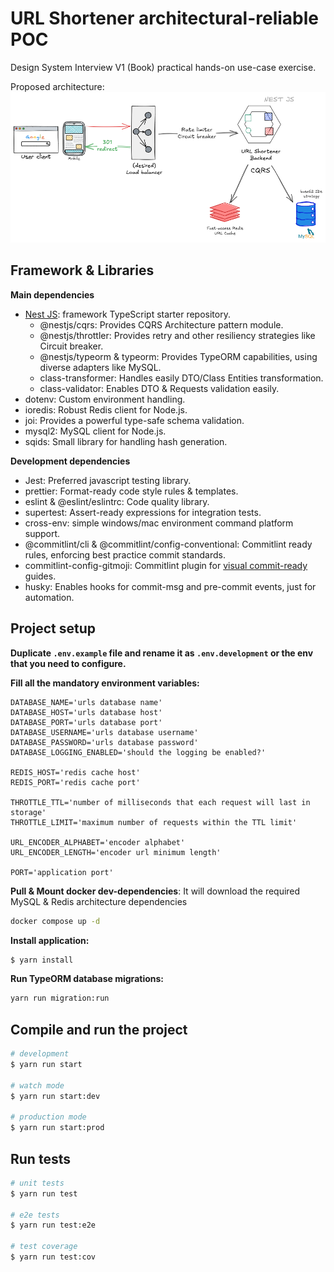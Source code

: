 # URL Shortener architectural-reliable POC
Design System Interview V1 (Book) practical hands-on use-case exercise.

Proposed architecture:
![Architecture Diagram](./architecture-diagram.png)

## Framework & Libraries
__Main dependencies__
- [Nest JS](https://github.com/nestjs/nest): framework TypeScript starter repository.
  - @nestjs/cqrs: Provides CQRS Architecture pattern module.
  - @nestjs/throttler: Provides retry and other resiliency strategies like Circuit breaker.
  - @nestjs/typeorm & typeorm: Provides TypeORM capabilities, using diverse adapters like MySQL.
  - class-transformer: Handles easily DTO/Class Entities transformation.
  - class-validator: Enables DTO & Requests validation easily.
- dotenv: Custom environment handling.
- ioredis: Robust Redis client for Node.js.
- joi: Provides a powerful type-safe schema validation.
- mysql2: MySQL client for Node.js.
- sqids: Small library for handling hash generation.

__Development dependencies__
- Jest: Preferred javascript testing library.
- prettier: Format-ready code style rules & templates.
- eslint & @eslint/eslintrc: Code quality library.
- supertest: Assert-ready expressions for integration tests.
- cross-env: simple windows/mac environment command platform support.
- @commitlint/cli & @commitlint/config-conventional: Commitlint ready rules, enforcing best practice commit standards.
- commitlint-config-gitmoji: Commitlint plugin for [visual commit-ready](https://gitmoji.dev/) guides.
- husky: Enables hooks for commit-msg and pre-commit events, just for automation.

## Project setup

**Duplicate `.env.example` file and rename it as `.env.development` or the env that you need to configure.**

**Fill all the mandatory environment variables:**

```dotenv
DATABASE_NAME='urls database name'
DATABASE_HOST='urls database host'
DATABASE_PORT='urls database port'
DATABASE_USERNAME='urls database username'
DATABASE_PASSWORD='urls database password'
DATABASE_LOGGING_ENABLED='should the logging be enabled?'

REDIS_HOST='redis cache host'
REDIS_PORT='redis cache port'

THROTTLE_TTL='number of milliseconds that each request will last in storage'
THROTTLE_LIMIT='maximum number of requests within the TTL limit'

URL_ENCODER_ALPHABET='encoder alphabet'
URL_ENCODER_LENGTH='encoder url minimum length'

PORT='application port'
```

**Pull & Mount docker dev-dependencies**: It will download the required MySQL & Redis architecture dependencies
```bash
docker compose up -d
```

**Install application:**
```bash
$ yarn install
```

**Run TypeORM database migrations:**
```bash
yarn run migration:run
```

## Compile and run the project

```bash
# development
$ yarn run start

# watch mode
$ yarn run start:dev

# production mode
$ yarn run start:prod
```

## Run tests

```bash
# unit tests
$ yarn run test

# e2e tests
$ yarn run test:e2e

# test coverage
$ yarn run test:cov
```